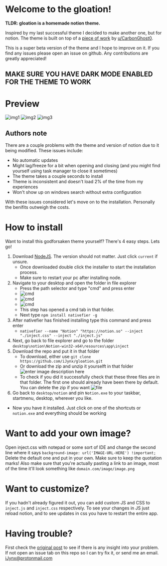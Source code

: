 # Welcome to the gloation!

**TLDR: gloation is a homemade notion theme.** 

Inspired by my last successful theme I decided to make another one, but for notion. The theme is built on top of a [piece of work](https://www.reddit.com/r/Notion/comments/ho2hu5/custom_electron_wrapper_cssjs_injection_details/) by [u/CarbonGhost0](https://www.reddit.com/user/CarbonGhost0/). 

This is a super beta version of the theme and I hope to improve on it. If you find any issues please open an issue on github. Any contributions are greatly appreciated!


## MAKE SURE YOU HAVE DARK MODE ENABLED FOR THE THEME TO WORK

# Preview
![img1](https://i.imgur.com/eTOyja0.png)
![img2](https://i.imgur.com/VZHWF4J.png)
![img3](https://i.imgur.com/oxy8oX6.png)


## Authors note

There are a couple problems with the theme and version of notion due to it being modified. These issues include:
- No automatic updates
- Might lag/freeze for a bit when opening and closing (and you might find yourself using task manager to close it sometimes)
- The theme takes a couple seconds to install
- Theme is inconsistent and doesn't load 2% of the time from my experiences
- Won't show up on windows search without extra configuration

With these issues considered let's move on to the installation. Personally the benifits outweigh the costs.
# How to install
Want to install this godforsaken theme yourself? There's 4 easy steps. Lets go!
1. Download [NodeJS](https://nodejs.org/en/). The version should not matter. Just click `current` if unsure. 
	- Once downloaded double click the installer to start the installation process.
	- Make sure to restart your pc after installing node.
2. Navigate to your desktop and open the folder in file explorer
	- Press the path selector and type "cmd" and press enter
	- ![cmd](https://i.imgur.com/TMjDFnH.png)
	- ![cmd](https://i.imgur.com/Yns0T2G.png)
	- ![cmd](https://i.imgur.com/OyM4eD1.png)
	- This step has opened a cmd tab in that folder.
	- Next type `npm install nativefier -g`
3. After nativefier has finished installing type this command and press enter
	- `nativefier --name "Notion" "https://notion.so" --inject "./inject.css" --inject "./inject.js"` 
4. Next, go back to file explorer and go to the folder `desktop\notion\Notion-win32-x64\resources\app\inject`
5. Download the repo and put it in that folder
	- To download, either use `git clone https://github.com/iJynx/gloation.git` 
	- Or download the zip and unzip it yourselft in that folder![enter image description here](https://i.imgur.com/YDgvclF.png)
	- To check if you did it successfully check that these three files are in that folder. The first one should already have been there by default. You can delete the zip if you want ![file](https://i.imgur.com/Yzsa8Jn.png)
7. Go back to `desktop/notion` and pin `Notion.exe` to your taskbar, startmenu, desktop, wherever you like.
- Now you have it installed. Just click on one of the shortcuts or `notion.exe` and everything should be working

# Want to add your own image?
Open inject.css with notepad or some sort of IDE and change the second line where it says `background-image: url('IMAGE-URL-HERE') !important;` Delete the default one and put in your own. Make sure to keep the quotation marks! Also make sure that you're actually pasting a link to an image, most of the time it'll look something like `domain.com/image/image.png`

# Want to customize?
If you hadn't already figured it out, you can add custom JS and CSS to `inject.js` and `inject.css` respectively. To see your changes in JS just reload notion, and to see updates in css you have to restart the entire app.

# Having trouble?
First check  the [original post](https://www.reddit.com/r/Notion/comments/ho2hu5/custom_electron_wrapper_cssjs_injection_details/fxf1e86?utm_source=share&utm_medium=web2x&context=3) to see if there is any insight into your problem. If not open an issue tab on this repo so I can try fix it, or send me an email. iJynx@protonmail.com 
